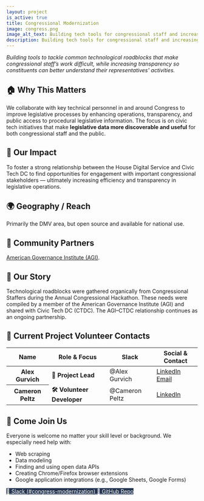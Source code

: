 ```yaml
---
layout: project
is_active: true
title: Congressional Modernization
image: congress.png
image_alt_text: Building tech tools for congressional staff and increasing transparency for constituents
description: Building tech tools for congressional staff and increasing transparency for constituents.
---
```

<section class="bg-base-lightest padding-y-4 usa-prose maxw-none">
  <div class="grid-container usa-prose">
    <em>Building tools to tackle common technological roadblocks that make congressional staff’s work difficult, while increasing transparency so constituents can better understand their representatives' activities.</em>
  </div>
</section>

<section class="padding-y-1 usa-prose maxw-none">
  <div class="grid-container">
    <h2 class="font-sans-lg">🏠 Why This Matters</h2>
    <p>We collaborate with key technical personnel in and around Congress to improve legislative processes by enhancing operations, transparency, and public access to procedural legislative information. The focus is on civic tech initiatives that make <strong>legislative data more discoverable and useful</strong> for both congressional staff and the public.</p>
  </div>
</section>

<section class="padding-y-1 usa-prose maxw-none">
  <div class="grid-container">
    <h2 class="font-sans-lg">🚀 Our Impact</h2>
    <p>
      To foster a strong relationship between the House Digital Service and Civic Tech DC to find opportunities for engagement with important congressional stakeholders — ultimately increasing efficiency and transparency in legislative operations.
    </p>
  </div>
</section>

<section class="padding-y-1 usa-prose maxw-none">
  <div class="grid-container">
    <h2 class="font-sans-lg">🌍 Geography / Reach</h2>
    <p>Primarily the DMV area, but open source and available for national use.</p>
  </div>
</section>

<section class="padding-y-1 usa-prose maxw-none">
  <div class="grid-container">
    <h2 class="font-sans-lg">🤝 Community Partners</h2>
    <a href="https://americalabs.org/" class="usa-link usa-link--external" target="_blank" rel="noopener noreferrer">American Governance Institute (AGI)</a>.
  </div>
</section>

<section class="padding-y-1 usa-prose maxw-none">
  <div class="grid-container">
    <h2 class="font-sans-lg">📖 Our Story</h2>
    <p>Technological roadblocks were gathered organically from Congressional Staffers during the Annual Congressional Hackathon. These needs were compiled by a member of the American Governance Institute (AGI) and shared with Civic Tech DC (CTDC). The AGI–CTDC relationship continues as an ongoing partnership.</p>
  </div>
</section>

<section class="padding-y-5 usa-prose maxw-none">
  <div class="grid-container">
    <h2 class="font-sans-xl margin-bottom-2">📇 Current Project Volunteer Contacts</h2>
    <table class="usa-table usa-table--striped usa-table--borderless">
      <thead>
        <tr>
          <th scope="col" class="font-sans-sm text-no-wrap">Name</th>
          <th scope="col" class="font-sans-sm text-no-wrap">Role & Focus</th>
          <th scope="col" class="font-sans-sm text-no-wrap">Slack</th>
          <th scope="col" class="font-sans-sm text-no-wrap">Social & Contact</th>
        </tr>
      </thead>
      <tbody>
        <tr>
          <th scope="row" class="text-no-wrap">Alex Gurvich</th>
          <td>
            <strong>🧩 Project Lead</strong><br>
          </td>
          <td class="text-no-wrap">@Alex Gurvich</td>
          <td>
            <a href="https://www.linkedin.com/in/alex-b-gurvich/" class="usa-link usa-link--external" target="_blank" rel="noopener noreferrer">LinkedIn</a><br>
            <a href="mailto:alex.b.gurvich@gmail.com" class="usa-link">Email</a>
          </td>
        </tr>
        <tr>
          <th scope="row" class="text-no-wrap">Cameron Peltz</th>
          <td>
            <strong>🛠 Volunteer Developer</strong><br>
          </td>
          <td class="text-no-wrap">@Cameron Peltz</td>
          <td>
            <a href="https://www.linkedin.com/in/cameron-peltz-b280a618/" class="usa-link usa-link--external" target="_blank" rel="noopener noreferrer">LinkedIn</a>
          </td>
        </tr>
      </tbody>
    </table>
  </div>
</section>

<section class="bg-primary-darker text-white padding-y-5 usa-prose maxw-none">
  <div class="grid-container text-white">
    <h2>👋 Come Join Us</h2>
    <p>Everyone is welcome no matter your skill level or background. We especially need help with:</p>
    <ul class="usa-list">
      <li>Web scraping</li>
      <li>Data modeling</li>
      <li>Finding and using open data APIs</li>
      <li>Creating Chrome/Firefox browser extensions </li>
      <li>Google application integrations (e.g., Google Sheets, Google Forms)</li>
    </ul>
  </div>
</section>

<section class="usa-section padding-y-4">
  <div class="grid-container">
    <div class="usa-button-group">
      <a href="https://civictechdc.slack.com/archives/CH57ZSMK8" class="usa-button" style="background-color: #253551; color: #ffffff;" target="_blank" rel="noopener noreferrer">
        💬 Slack (#congress-modernization)
      </a>
      <a href="https://github.com/civictechdc/congressional-tech" class="usa-button" style="background-color: #253551; color: #ffffff;" target="_blank" rel="noopener noreferrer">
        🧩 GitHub Repo
      </a>
    </div>
  </div>
</section>
